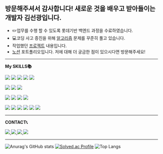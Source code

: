 ## 방문해주셔서 감사합니다! 새로운 것을 배우고 받아들이는 개발자 김선광입니다.
- ✏️업무를 수행 할 수 있도록 롯데기반 백엔드 과정을 수료하였습니다.
- 💻코딩 사고 증진을 위해  [알고리즘](https://github.com/sun-gwang/Algorithm)  문제를 꾸준히 풀고 있습니다.
- 작업했던 [프로젝트](https://github.com/sun-gwang/sun-gwang/Myproject) 내용입니다.
- [노션](https://www.notion.so/353411d9e6384c5693008fb16de3e41b) 포트폴리오입니다. 저에 대해 더 궁금한 점이 있으시다면 방문해주세요!


___
**My SKILLS📚**
<p>
    <img src="https://img.shields.io/badge/Java-007396?style=flat&logo=Java&logoColor=white">
    <img src="https://img.shields.io/badge/javascript-F7DF1E?style=flat&logo=javascript&logoColor=white">
    <img src="https://img.shields.io/badge/HTML5-E34F26?style=flat&logo=HTML5&logoColor=white">
    <img src="https://img.shields.io/badge/css3-1572B6?style=flat&logo=css3&logoColor=white">
    <img src="https://img.shields.io/badge/React-61DAFB?style=flat&logo=react&logoColor=white">

</p>
<p>
    <img src="https://img.shields.io/badge/MySQL-4479A1?style=flat&logo=MySQL&logoColor=white">
    <img src="https://img.shields.io/badge/MariaDB-003545?style=flat&logo=MariaDB&logoColor=white">
    <img src="https://img.shields.io/badge/OracleDB-F80000?style=flat&logo=Oracle&logoColor=white">

</p>
<p>
    <img src="https://img.shields.io/badge/Spring-6DB33F?style=flat&logo=Spring&logoColor=white">
    <img src="https://img.shields.io/badge/Spring Boot-6DB33F?style=flat&logo=Spring Boot&logoColor=white">
    <img src="https://img.shields.io/badge/JPA-7FE719?style=flat&logo=JPA Boot&logoColor=white">
    <img src="https://img.shields.io/badge/MyBatis-94399E?style=flat&logo=MyBatis Boot&logoColor=white">


</p>
<p>
    <img src="https://img.shields.io/badge/GitHub-181717?style=flat&logo=GitHub&logoColor=white">
    <img src="https://img.shields.io/badge/Git-F05032?style=flat&logo=Git&logoColor=white">
    <img src="https://img.shields.io/badge/Slack-4A154B?style=flat&logo=Slack&logoColor=white">
    <img src="https://img.shields.io/badge/json-000000?style=flat&logo=json&logoColor=white">
    <img src="https://img.shields.io/badge/Apachetomcat-F8DC75?style=flat&logo=apachetomcat&logoColor=white">
    <img src="https://img.shields.io/badge/AWS-232F3E?style=flat&logo=amazonwebservices&logoColor=white">

</p>

___
**CONTACT📞**
<p>
    <a href="#">
        <img src="https://img.shields.io/badge/kkj89011@gmail.com-EA4335?style=flat&logo=gmail&logoColor=white">
    </a>
    <a href="https://www.instagram.com/su_nfp/">
        <img src="https://img.shields.io/badge/instagram-E4405F?style=flat&logo=instagram&logoColor=white">
    </a>
     <a href="#">
        <img src="https://img.shields.io/badge/kc5353-FFCD00?style=flat&logo=kakaotalk&logoColor=white">
    </a>
     <a href="#">
        <img src="https://img.shields.io/badge/sun_fp-5865F2?style=flat&logo=discord&logoColor=white">
    </a>
</p>

___


![Anurag's GitHub stats](https://github-readme-stats.vercel.app/api?username=sun-gwang&show_icons=true&theme=default)
[![Solved.ac Profile](http://mazassumnida.wtf/api/v2/generate_badge?boj=kc5353)](https://solved.ac/kc5353/)
![Top Langs](https://github-readme-stats.vercel.app/api/top-langs/?username=sun-gwang&layout=compact)



<!--
<a href="링크주소"><img src="https://img.shields.io/badge/로고이름-색상코드?style=flat&logo=로고이름&logoColor=white&link=링크주소"/></a>&nbsp
-->

<!--
My Tech Stack 📚
  <img src="https://img.shields.io/badge/로고이름-색상코드?style=flat&logo=로고이름&logoColor=white"/></a>&nbsp
-->
